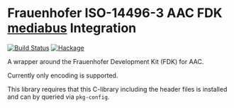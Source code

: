 # Frauenhofer ISO-14496-3 AAC FDK [mediabus](https://github.com/lindenbaum/mediabus) Integration

[![Build Status](https://travis-ci.org/lindenbaum/mediabus-fdk-aac.svg?branch=master)](https://travis-ci.org/lindenbaum/mediabus-fdk-aac)
[![Hackage](https://img.shields.io/hackage/v/mediabus-fdk-aac.svg)](http://hackage.haskell.org/package/mediabus-fdk-aac)

A wrapper around the Frauenhofer Development Kit (FDK) for AAC.

Currently only encoding is supported.

This library requires that this C-library including the header files is
installed and can by queried via `pkg-config`.
